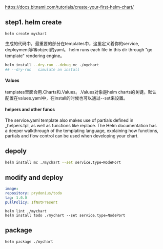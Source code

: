 https://docs.bitnami.com/tutorials/create-your-first-helm-chart/

## step1. helm create
```sh
helm create mychart
```

生成的代码中，最重要的部分在templates中，这里定义着你的service, deployment等等object的yaml。
helm runs each file in this dir through "go template" rendering engine。

```sh
helm install --dry-run --debug mc ./mychart
## --dry-run   simulate an install
```

#### Values
templates里面会用.Charts和.Values。.Values对象是helm charts的关键。默认配置在values.yaml中，在install的时候也可以通过--set来设置。

#### helpers and other funcs

The service.yaml template also makes use of partials defined in _helpers.tpl, as well as functions like replace. The Helm documentation has a deeper walkthrough of the templating language, explaining how functions, partials and flow control can be used when developing your chart.

## depoly

```sh
helm install mc ./mychart --set service.type=NodePort
```

## modify and deploy

```yaml
image:
repository: prydonius/todo
tag: 1.0.0
pullPolicy: IfNotPresent
```

```
helm lint ./mychart
helm install todo ./mychart --set service.type=NodePort
```

## package

```sh
helm package ./mychart
```